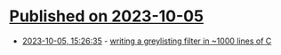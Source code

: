 # [Published on 2023-10-05](index.md)

* [2023-10-05, 15:26:35](https://lobste.rs/s/sa1b5n/writing_greylisting_filter_1000_lines_c) - [writing a greylisting filter in ~1000 lines of C](https://research.exoticsilicon.com/articles/mail_filters)

